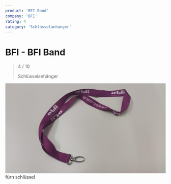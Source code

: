 ```yaml
---
product: 'BFI Band'
company: 'BFI'
rating: 4
category: 'Schlüsselanhänger'
---
```


# BFI - BFI Band
>
> 4 / 10
>
> Schlüsselanhänger

![BFI Band](./assets/bfi-bfi-band-5ef87714-e102-45f2-b264-07a0f5d85a56.jpg)
fürn schlüssel
